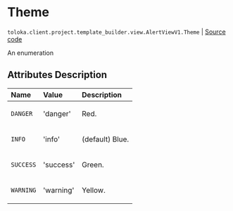 # Theme
`toloka.client.project.template_builder.view.AlertViewV1.Theme` | [Source code](https://github.com/Toloka/toloka-kit/blob/v0.1.26/src/client/project/template_builder/view.py#L87)

An enumeration

## Attributes Description

| Name | Value | Description |
| :------| :-----------| :----------| 
`DANGER`|'danger'|<p>Red.</p>
`INFO`|'info'|<p>(default) Blue.</p>
`SUCCESS`|'success'|<p>Green.</p>
`WARNING`|'warning'|<p>Yellow.</p>

